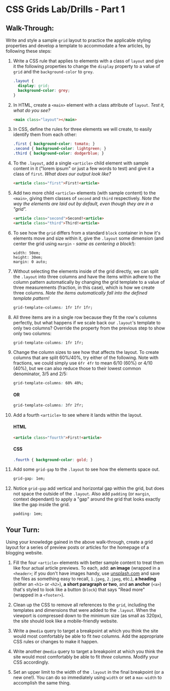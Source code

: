 # CSS Grids Lab/Drills - Part 1


## Walk-Through:

Write and style a sample `grid` layout to practice the applicable styling properties and develop a template to accommodate a few articles, by following these steps:


1. Write a CSS rule that applies to elements with a class of `layout` and give it the following properties to change the `display` property to a value of `grid` and the `background-color` to `grey`.

    ```css
    .layout {
      display: grid;
      background-color: grey;
    }
    ```

2. In HTML, create a `<main>` element with a class attribute of `layout`. *Test it, what do you see?*

    ```html
    <main class="layout"></main>
    ```

3. In CSS, define the rules for three elements we will create, to easily identify them from each other:

    ```css
    .first { background-color: tomato; }
    .second { background-color: lightgreen; }
    .third { background-color: dodgerblue; }
    ```

4. To the `.layout`, add a single `<article>` child element with sample content in it ("lorem ipsum" or just a few words to test) and give it a class of `first`. *What does our output look like?*

    ```html
    <article class="first">First!<article>
    ```

5. Add two more child `<article>` elements (with sample content) to the `<main>`, giving them classes of `second` and `third` respectively. *Note the way the elements are laid out by default, even though they are in a "grid".*

    ```html
    <article class="second">Second!<article>
    <article class="third">Third!<article>
    ```

6. To see how the `grid` differs from a standard `block` container in how it's elements move and size within it, give the `.layout` some dimension (and center the grid using `margin` - *same as centering a block!*):

    ```
    width: 50em;
    height: 30em;
    margin: 0 auto;
    ```

7. Without selecting the elements inside of the grid directly, we can split the `.layout` into three columns and have the items within adhere to the column pattern automatically by changing the grid template to a value of three measurements (fraction, in this case), which is how we create three columns. *Note the items automatically fall into the defined template pattern!*

    ```css
    grid-template-columns: 1fr 1fr 1fr;
    ```

8. All three items are in a single row because they fit the row's columns perfectly, but what happens if we scale back our `.layout`'s template to only two columns? Override the property from the previous step to show only two columns:

    ```css
    grid-template-columns: 1fr 1fr;
    ```

9. Change the column sizes to see how that affects the layout. To create columns that are split 60%/40%, try either of the following. Note with fractions, we could simply use `6fr 4fr` to mean 6/10 (60%) or 4/10 (40%), but we can also reduce those to their lowest common denominator, 3/5 and 2/5:

    ```css
    grid-template-columns: 60% 40%;
    ```
    #### OR
    
    ```css
    grid-template-columns: 3fr 2fr;
    ```

10. Add a fourth `<article>` to see where it lands within the layout.

    #### HTML
    ```html
    <article class="fourth">First!<article>
    ```

    #### CSS
    ```css
    .fourth { background-color: gold; }
    ```

11. Add some `grid-gap` to the `.layout` to see how the elements space out.

    ```css
    grid-gap: 1em;
    ```
    
12. Notice `grid-gap` add vertical and horizontal gap within the grid, but does not space the outside of the `.layout`. Also add `padding` (or `margin`, context dependant) to apply a "gap" around the grid that looks exactly like the gap inside the grid.

    ``` css
    padding: 1em;
    ```


## Your Turn:

Using your knowledge gained in the above walk-through, create a grid layout for a series of preview posts or articles for the homepage of a blogging website.

1. Fill the four `<article>` elements with better sample content to treat them like four actual article previews. To each, add: **an image** (wrapped in a `<header>`; if you don't have images handy, use [unsplash.com](http://unsplash.com) and save the files as something easy to recall, `1.jpeg`, `2.jpeg`, etc.), **a heading** (either an `<h1>` or `<h2>`), **a short paragraph or two**, and **an anchor** (`<a>`) that's styled to look like a button (`block`) that says "Read more" (wrapped in a `<footer>`).

2. Clean up the CSS to remove all references to the `grid`, including the templates and dimensions that were added to the `.layout`. When the viewport is compressed down to the minimum size (as small as 320px), the site should look like a mobile-friendly website.

3. Write a `@media` query to target a breakpoint at which you think the site would most comfortably be able to fit *two* columns. Add the appropriate CSS rules or changes to make it happen.

4. Write another `@media` query to target a breakpoint at which you think the site would most comfortably be able to fit *three* columns. Modify your CSS accordingly.

5. Set an upper limit to the width of the `.layout` in the final breakpoint (or a new one!). You can do so immediately using `width` or set a `max-width` to accomplish the same thing.
